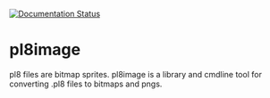 [![Documentation Status](https://readthedocs.org/projects/pl8image/badge/?version=latest)](https://pl8image.readthedocs.io/en/latest/?badge=latest)

# pl8image
pl8 files are bitmap sprites.  pl8image is a library and cmdline tool for converting .pl8 files to bitmaps and pngs.

